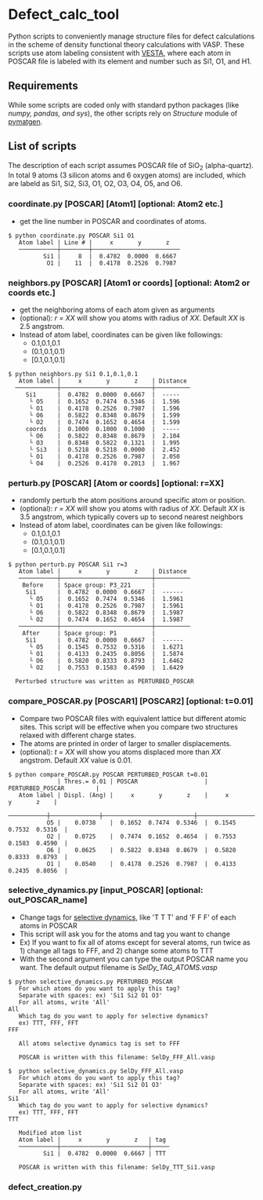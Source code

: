 # Defect_calc_tool

Python scripts to conveniently manage structure files for defect calculations in the scheme of density functional theory calculations with VASP. These scripts use atom labeling consistent with [VESTA](https://jp-minerals.org/vesta/en/), where each atom in POSCAR file is labeled with its element and number such as Si1, O1, and H1.

## Requirements
While some scripts are coded only with standard python packages (like *numpy, pandas, and sys*), the other scripts rely on *Structure* module of [pymatgen](https://pymatgen.org/).

## List of scripts
The description of each script assumes POSCAR file of SiO<sub>2</sub> (alpha-quartz). In total 9 atoms (3 silicon atoms and 6 oxygen atoms) are included, which are labeld as Si1, Si2, Si3, O1, O2, O3, O4, O5, and O6.


### coordinate.py \[POSCAR\] \[Atom1\] \[optional: Atom2 etc.\] 
* get the line number in POSCAR and coordinates of atoms.

```
$ python coordinate.py POSCAR Si1 O1
   Atom label | Line # |     x       y       z
   ───────────┼────────┼─────────────────────────
          Si1 |     8  |  0.4782  0.0000  0.6667
           O1 |    11  |  0.4178  0.2526  0.7987
```


### neighbors.py \[POSCAR\] \[Atom1 or coords\] \[optional: Atom2 or coords etc.\]
* get the neighboring atoms of each atom given as arguments
* (optional): *r = XX* will show you atoms with radius of *XX*. Default *XX* is 2.5 angstrom.
* Instead of atom label, coordinates can be given like followings:
	* 0.1,0.1,0.1
	* (0.1,0.1,0.1)
	* [0.1,0.1,0.1]

```
$ python neighbors.py Si1 0.1,0.1,0.1
   Atom label |     x       y       z    | Distance
  ────────────┼──────────────────────────┼──────────
     Si1      |  0.4782  0.0000  0.6667  |  -----
      └ O5    |  0.1652  0.7474  0.5346  |  1.596
      └ O1    |  0.4178  0.2526  0.7987  |  1.596
      └ O6    |  0.5822  0.8348  0.8679  |  1.599
      └ O2    |  0.7474  0.1652  0.4654  |  1.599
     coords   |  0.1000  0.1000  0.1000  |  -----
      └ O6    |  0.5822  0.8348  0.8679  |  2.104
      └ O3    |  0.8348  0.5822  0.1321  |  1.995
      └ Si3   |  0.5218  0.5218  0.0000  |  2.452
      └ O1    |  0.4178  0.2526  0.7987  |  2.050
      └ O4    |  0.2526  0.4178  0.2013  |  1.967
```


### perturb.py \[POSCAR\] \[Atom or coords\] \[optional: r=XX\]
* randomly perturb the atom positions around specific atom or position.
* (optional): *r = XX* will show you atoms with radius of *XX*. Default *XX* is 3.5 angstrom, which typically covers up to second nearest neighbors
* Instead of atom label, coordinates can be given like followings:
	* 0.1,0.1,0.1
	* (0.1,0.1,0.1)
	* [0.1,0.1,0.1]

```
$ python perturb.py POSCAR Si1 r=3
   Atom label |     x       y       z    | Distance
   ───────────┼──────────────────────────┼──────────
    Before    | Space group: P3_221      |
     Si1      |  0.4782  0.0000  0.6667  |  ------
      └ O5    |  0.1652  0.7474  0.5346  |  1.5961
      └ O1    |  0.4178  0.2526  0.7987  |  1.5961
      └ O6    |  0.5822  0.8348  0.8679  |  1.5987
      └ O2    |  0.7474  0.1652  0.4654  |  1.5987
   ───────────┼──────────────────────────┼──────────
    After     | Space group: P1          |
     Si1      |  0.4782  0.0000  0.6667  |  ------
      └ O5    |  0.1545  0.7532  0.5316  |  1.6271
      └ O1    |  0.4133  0.2435  0.8056  |  1.5874
      └ O6    |  0.5820  0.8333  0.8793  |  1.6462
      └ O2    |  0.7553  0.1583  0.4590  |  1.6429

  Perturbed structure was written as PERTURBED_POSCAR
```


### compare_POSCAR.py \[POSCAR1\] \[POSCAR2\] \[optional: t=0.01\]
* Compare two POSCAR files with equivalent lattice but different atomic sites. This script will be effective when you compare two structures relaxed with different charge states.
* The atoms are printed in order of larger to smaller displacements.
* (optional): *t = XX* will show you atoms displaced more than *XX* angstrom. Default *XX* value is 0.01.

```
$ python compare_POSCAR.py POSCAR PERTURBED_POSCAR t=0.01
              | Thres.= 0.01 | POSCAR                   | PERTURBED_POSCAR         |
   Atom label | Displ. (Ang) |     x       y       z    |     x       y       z    |
   ───────────┼──────────────┼──────────────────────────┼──────────────────────────┤
           O5 |    0.0738    |  0.1652  0.7474  0.5346  |  0.1545  0.7532  0.5316  |
           O2 |    0.0725    |  0.7474  0.1652  0.4654  |  0.7553  0.1583  0.4590  |
           O6 |    0.0625    |  0.5822  0.8348  0.8679  |  0.5820  0.8333  0.8793  |
           O1 |    0.0540    |  0.4178  0.2526  0.7987  |  0.4133  0.2435  0.8056  |
```


### selective_dynamics.py \[input_POSCAR\] \[optional: out_POSCAR_name\]
* Change tags for [selective dynamics](https://www.vasp.at/wiki/index.php/POSCAR), like 'T T T' and 'F F F' of each atoms in POSCAR
* This script will ask you for the atoms and tag you want to change
* Ex) If you want to fix all of atoms except for several atoms, run twice as 1) change all tags to FFF, and 2) change some atoms to TTT
* With the second argument you can type the output POSCAR name you want. The default output filename is *SelDy_TAG_ATOMS.vasp*

```
$ python selective_dynamics.py PERTURBED_POSCAR
   For which atoms do you want to apply this tag?
   Separate with spaces: ex) 'Si1 Si2 O1 O3'
   For all atoms, write 'All'
All
   Which tag do you want to apply for selective dynamics?
   ex) TTT, FFF, FFT
FFF

   All atoms selective dynamics tag is set to FFF

   POSCAR is written with this filename: SelDy_FFF_All.vasp

$  python selective_dynamics.py SelDy_FFF_All.vasp
   For which atoms do you want to apply this tag?
   Separate with spaces: ex) 'Si1 Si2 O1 O3'
   For all atoms, write 'All'
Si1
   Which tag do you want to apply for selective dynamics?
   ex) TTT, FFF, FFT
TTT

   Modified atom list
   Atom label |     x       y       z   | tag
   ───────────┼─────────────────────────┼─────
          Si1 |  0.4782  0.0000  0.6667 | TTT

   POSCAR is written with this filename: SelDy_TTT_Si1.vasp
```

### defect_creation.py